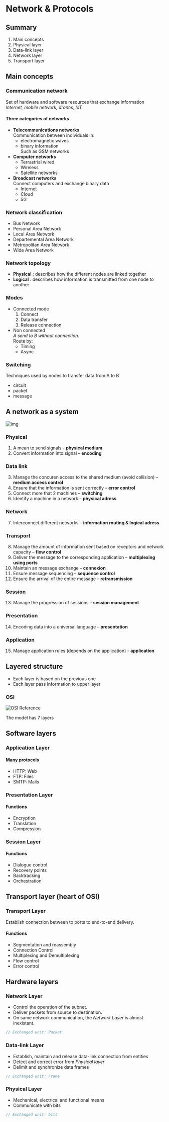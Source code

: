 # Network & Protocols 

## Summary
1. Main concepts
2. Physical layer
3. Data-link layer
4. Network layer
5. Transport layer

## Main concepts

### Communication network
Set of hardware and software resources that exchange information     
*Internet, mobile network, drones, IoT*     

#### Three categories of networks
- **Telecommunications networks**     
Communication between individuals in:     
    - electromagnetic waves
    - binary information    
Such as GSM networks
- **Computer networks**     
    - Terrastrial wired 
    - Wireless
    - Satellite networks       
- **Broadcast networks**     
Connect computers and exchange binary data
    - Internet
    - Cloud
    - 5G

### Network classification
- Bus Network
- Personal Area Network
- Local Area Network
- Departemental Area Network
- Metropolitan Area Network
- Wide Area Network

### Network topology
- **Physical** : describes how the different nodes are linked together
- **Logical** : describes how information is transmitted from one node to another

### Modes
- Connected mode
    1. Connect
    2. Data transfer
    3. Release connection
- Non connected    
    *A send to B without connection.*     
    Route by:
    - Timing
    - Async

### Switching
Techniques used by nodes to transfer data from A to B
- circuit
- packet
- message

## A network as a system
![img](https://user-images.githubusercontent.com/19282069/116002166-b7429a80-a5f8-11eb-9ecc-e6c85f6aa6a1.png)
### Physical
1. A mean to send signals - **physical medium**
2. Convert information into signal – **encoding**
### Data link
3. Manage the concuren access to the shared medium (avoid collision) – **medium access control**
4. Ensure that the information is sent correctly – **error control**
5. Connect more that 2 machines – **switching**
6. Identify a machine in a network – **physical adress**
### Network
7. Interconnect different networks – **information routing & logical adress**
### Transport
8. Manage the amount of information sent based on receptors and network capacity – **flow control**
9. Deliver the message to the corresponding application – **multiplexing using ports**
10. Maintain an message exchange – **connexion**
11. Ensure message sequencing – **sequence control**
12. Ensure the arrival of the entire message – **retransmission**
### Session
13. Manage the progression of sessions – **session management**
### Presentation
14. Encoding data into a universal language – **presentation**
### Application
15. Manage application rules (depends on the application) - **application**

## Layered structure
- Each layer is based on the previous one
- Each layer pass information to upper layer
### OSI
![OSI Reference](https://user-images.githubusercontent.com/19282069/116220646-292bf880-a74d-11eb-90a2-43466cbe6d82.png)

The model has 7 layers
## Software layers
### Application Layer
#### Many protocols
- HTTP: Web
- FTP: Files
- SMTP: Mails

### Presentation Layer
#### Functions
- Encryption 
- Translation
- Compression

### Session Layer
#### Functions
- Dialogue control
- Recovery points
- Backtracking
- Orchestration

## Transport layer (heart of OSI)
### Transport Layer
Establish connection between to ports to end-to-end delivery.    
#### Functions 
- Segmentation and reassembly 
- Connection Control
- Multiplexing and Demultiplexing
- Flow control
- Error control

## Hardware layers
### Network Layer
- Control the operation of the subnet.     
- Deliver packets from source to destination.     
- On same network communication, the *Network Layer* is almost inexistant.
```c
// Exchanged unit: Packet
```
### Data-link Layer
- Establish, maintain and release data-link connection from entities
- Detect and correct error from *Physical layer*
- Delimit and synchronize data frames
```c
// Exchanged unit: Frame
```
### Physical Layer
- Mechanical, electrical and functional means
- Communicate with bits
```c
// Exchanged unit: bits
```